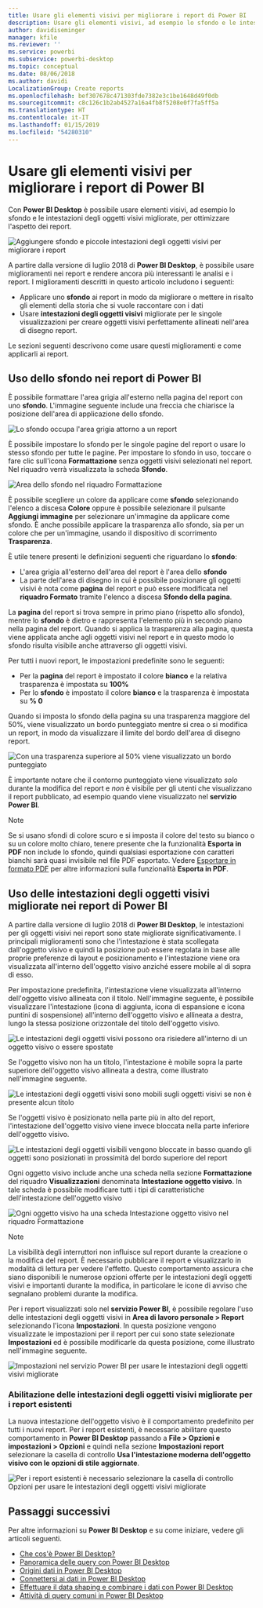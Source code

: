 ```yaml
---
title: Usare gli elementi visivi per migliorare i report di Power BI
description: Usare gli elementi visivi, ad esempio lo sfondo e le intestazioni degli oggetti visivi per migliorare i report
author: davidiseminger
manager: kfile
ms.reviewer: ''
ms.service: powerbi
ms.subservice: powerbi-desktop
ms.topic: conceptual
ms.date: 08/06/2018
ms.author: davidi
LocalizationGroup: Create reports
ms.openlocfilehash: bef307678c471303fde7382e3c1be1648d49f0db
ms.sourcegitcommit: c8c126c1b2ab4527a16a4fb8f5208e0f7fa5ff5a
ms.translationtype: HT
ms.contentlocale: it-IT
ms.lasthandoff: 01/15/2019
ms.locfileid: "54280310"
---
```

# <a name="use-visual-elements-to-enhance-power-bi-reports"></a>Usare gli elementi visivi per migliorare i report di Power BI

Con **Power BI Desktop** è possibile usare elementi visivi, ad esempio lo sfondo e le intestazioni degli oggetti visivi migliorate, per ottimizzare l'aspetto dei report.

![Aggiungere sfondo e piccole intestazioni degli oggetti visivi per migliorare i report](media/desktop-visual-elements-for-reports/visual-elements-for-reports_01.png)

A partire dalla versione di luglio 2018 di **Power BI Desktop**, è possibile usare miglioramenti nei report e rendere ancora più interessanti le analisi e i report. I miglioramenti descritti in questo articolo includono i seguenti: 

* Applicare uno **sfondo** ai report in modo da migliorare o mettere in risalto gli elementi della storia che si vuole raccontare con i dati
* Usare **intestazioni degli oggetti visivi** migliorate per le singole visualizzazioni per creare oggetti visivi perfettamente allineati nell'area di disegno report. 

Le sezioni seguenti descrivono come usare questi miglioramenti e come applicarli ai report.

## <a name="using-wallpaper-in-power-bi-reports"></a>Uso dello sfondo nei report di Power BI

È possibile formattare l'area grigia all'esterno nella pagina del report con uno **sfondo**. L'immagine seguente include una freccia che chiarisce la posizione dell'area di applicazione dello sfondo. 

![Lo sfondo occupa l'area grigia attorno a un report](media/desktop-visual-elements-for-reports/visual-elements-for-reports_02.png)

È possibile impostare lo sfondo per le singole pagine del report o usare lo stesso sfondo per tutte le pagine. Per impostare lo sfondo in uso, toccare o fare clic sull'icona **Formattazione** senza oggetti visivi selezionati nel report. Nel riquadro verrà visualizzata la scheda **Sfondo**.

![Area dello sfondo nel riquadro Formattazione](media/desktop-visual-elements-for-reports/visual-elements-for-reports_03.png)

È possibile scegliere un colore da applicare come **sfondo** selezionando l'elenco a discesa **Colore** oppure è possibile selezionare il pulsante **Aggiungi immagine** per selezionare un'immagine da applicare come sfondo. È anche possibile applicare la trasparenza allo sfondo, sia per un colore che per un'immagine, usando il dispositivo di scorrimento **Trasparenza**.

È utile tenere presenti le definizioni seguenti che riguardano lo **sfondo**:

* L'area grigia all'esterno dell'area del report è l'area dello **sfondo**
* La parte dell'area di disegno in cui è possibile posizionare gli oggetti visivi è nota come **pagina** del report e può essere modificata nel **riquadro Formato** tramite l'elenco a discesa **Sfondo della pagina**.

La **pagina** del report si trova sempre in primo piano (rispetto allo sfondo), mentre lo **sfondo** è dietro e rappresenta l'elemento più in secondo piano nella pagina del report. Quando si applica la trasparenza alla pagina, questa viene applicata anche agli oggetti visivi nel report e in questo modo lo sfondo risulta visibile anche attraverso gli oggetti visivi.

Per tutti i nuovi report, le impostazioni predefinite sono le seguenti:

* Per la **pagina** del report è impostato il colore **bianco** e la relativa trasparenza è impostata su **100%**
* Per lo **sfondo** è impostato il colore **bianco** e la trasparenza è impostata su **% 0**

Quando si imposta lo sfondo della pagina su una trasparenza maggiore del 50%, viene visualizzato un bordo punteggiato mentre si crea o si modifica un report, in modo da visualizzare il limite del bordo dell'area di disegno report. 

![Con una trasparenza superiore al 50% viene visualizzato un bordo punteggiato](media/desktop-visual-elements-for-reports/visual-elements-for-reports_04.png)

È importante notare che il contorno punteggiato viene visualizzato *solo* durante la modifica del report e *non* è visibile per gli utenti che visualizzano il report pubblicato, ad esempio quando viene visualizzato nel **servizio Power BI**.

> [!NOTE]
> Se si usano sfondi di colore scuro e si imposta il colore del testo su bianco o su un colore molto chiaro, tenere presente che la funzionalità **Esporta in PDF** non include lo sfondo, quindi qualsiasi esportazione con caratteri bianchi sarà quasi invisibile nel file PDF esportato. Vedere [Esportare in formato PDF](desktop-export-to-pdf.md) per altre informazioni sulla funzionalità **Esporta in PDF**.


## <a name="using-improved-visual-headers-in-power-bi-reports"></a>Uso delle intestazioni degli oggetti visivi migliorate nei report di Power BI

A partire dalla versione di luglio 2018 di **Power BI Desktop**, le intestazioni per gli oggetti visivi nei report sono state migliorate significativamente. I principali miglioramenti sono che l'intestazione è stata scollegata dall'oggetto visivo e quindi la posizione può essere regolata in base alle proprie preferenze di layout e posizionamento e l'intestazione viene ora visualizzata all'interno dell'oggetto visivo anziché essere mobile al di sopra di esso. 

Per impostazione predefinita, l'intestazione viene visualizzata all'interno dell'oggetto visivo allineata con il titolo. Nell'immagine seguente, è possibile visualizzare l'intestazione (icona di aggiunta, icona di espansione e icona puntini di sospensione) all'interno dell'oggetto visivo e allineata a destra, lungo la stessa posizione orizzontale del titolo dell'oggetto visivo.

![Le intestazioni degli oggetti visivi possono ora risiedere all'interno di un oggetto visivo o essere spostate](media/desktop-visual-elements-for-reports/visual-elements-for-reports_05.png)

Se l'oggetto visivo non ha un titolo, l'intestazione è mobile sopra la parte superiore dell'oggetto visivo allineata a destra, come illustrato nell'immagine seguente. 

![Le intestazioni degli oggetti visivi sono mobili sugli oggetti visivi se non è presente alcun titolo](media/desktop-visual-elements-for-reports/visual-elements-for-reports_07.png)

Se l'oggetti visivo è posizionato nella parte più in alto del report, l'intestazione dell'oggetto visivo viene invece bloccata nella parte inferiore dell'oggetto visivo. 

![Le intestazioni degli oggetti visibili vengono bloccate in basso quando gli oggetti sono posizionati in prossimità del bordo superiore del report](media/desktop-visual-elements-for-reports/visual-elements-for-reports_08.png)

Ogni oggetto visivo include anche una scheda nella sezione **Formattazione** del riquadro **Visualizzazioni** denominata **Intestazione oggetto visivo**. In tale scheda è possibile modificare tutti i tipi di caratteristiche dell'intestazione dell'oggetto visivo

![Ogni oggetto visivo ha una scheda Intestazione oggetto visivo nel riquadro Formattazione](media/desktop-visual-elements-for-reports/visual-elements-for-reports_09.png)

> [!NOTE]
> La visibilità degli interruttori non influisce sul report durante la creazione o la modifica del report. È necessario pubblicare il report e visualizzarlo in modalità di lettura per vedere l'effetto. Questo comportamento assicura che siano disponibili le numerose opzioni offerte per le intestazioni degli oggetti visivi e importanti durante la modifica, in particolare le icone di avviso che segnalano problemi durante la modifica.

Per i report visualizzati solo nel **servizio Power BI**, è possibile regolare l'uso delle intestazioni degli oggetti visivi in **Area di lavoro personale > Report** selezionando l'icona **Impostazioni**. In questa posizione vengono visualizzate le impostazioni per il report per cui sono state selezionate **Impostazioni** ed è possibile modificarle da questa posizione, come illustrato nell'immagine seguente.

![Impostazioni nel servizio Power BI per usare le intestazioni degli oggetti visivi migliorate](media/desktop-visual-elements-for-reports/visual-elements-for-reports_10.png)

### <a name="enabling-improved-visual-headers-for-existing-reports"></a>Abilitazione delle intestazioni degli oggetti visivi migliorate per i report esistenti

La nuova intestazione dell'oggetto visivo è il comportamento predefinito per tutti i nuovi report. Per i report esistenti, è necessario abilitare questo comportamento in **Power BI Desktop** passando a **File > Opzioni e impostazioni > Opzioni** e quindi nella sezione **Impostazioni report** selezionare la casella di controllo **Usa l'intestazione moderna dell'oggetto visivo con le opzioni di stile aggiornate**.

![Per i report esistenti è necessario selezionare la casella di controllo Opzioni per usare le intestazioni degli oggetti visivi migliorate](media/desktop-visual-elements-for-reports/visual-elements-for-reports_06.png)


## <a name="next-steps"></a>Passaggi successivi
Per altre informazioni su **Power BI Desktop** e su come iniziare, vedere gli articoli seguenti.

* [Che cos'è Power BI Desktop?](desktop-what-is-desktop.md)
* [Panoramica delle query con Power BI Desktop](desktop-query-overview.md)
* [Origini dati in Power BI Desktop](desktop-data-sources.md)
* [Connettersi ai dati in Power BI Desktop](desktop-connect-to-data.md)
* [Effettuare il data shaping e combinare i dati con Power BI Desktop](desktop-shape-and-combine-data.md)
* [Attività di query comuni in Power BI Desktop](desktop-common-query-tasks.md)   

